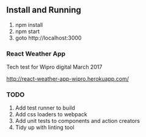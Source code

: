 ## Install and Running

1. npm install
3. npm start
4. goto http://localhost:3000

### React Weather App
Tech test for Wipro digital March 2017


http://react-weather-app-wipro.herokuapp.com/

### TODO
1. Add test runner to build
2. Add css loaders to webpack
3. Add unit tests to components and action creators
4. Tidy up with linting tool